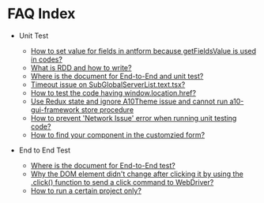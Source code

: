 # FAQ Index

- Unit Test  
  - [How to set value for fields in antform because getFieldsValue is used in codes?](https://a10-gui.gitbook.io/ugf/faq/unit-test#how-to-set-value-for-fields-in-antform-because-getfieldsvalue-is-used-in-codes) 
  - [What is RDD and how to write?](https://a10-gui.gitbook.io/ugf/faq/unit-test#what-is-rdd-and-how-to-write)
  - [Where is the document for End-to-End and unit test?](https://a10-gui.gitbook.io/ugf/faq/unit-test#where-is-the-document-for-end-to-end-and-unit-test)
  - [Timeout issue on SubGlobalServerList.text.tsx?](https://a10-gui.gitbook.io/ugf/faq/unit-test#timeout-issue-on-subglobalserverlist-text-tsx) 
  - [How to test the code having window.location.href?](https://a10-gui.gitbook.io/ugf/faq/unit-test#how-to-test-the-code-having-window-location-href)
  - [Use Redux state and ignore A10Theme issue and cannot run a10-gui-framework store procedure](https://a10-gui.gitbook.io/ugf/faq/unit-test#use-redux-state-and-ignore-a-10-theme-issue-and-cannot-run-a-10-gui-framework-store-procedure)
  - [How to prevent 'Network Issue' error when running unit testing code?](https://a10-gui.gitbook.io/ugf/faq/unit-test#how-to-prevent-network-issue-error-when-running-unit-testing-code)
  - [How to find your component in the customzied form?](https://a10-gui.gitbook.io/ugf/faq/unit-test#how-to-find-your-component-in-the-customzied-form)


- End to End Test
   - [Where is the document for End-to-End test?](https://a10-gui.gitbook.io/ugf/faq/end-to-end-test#where-is-the-document-for-end-to-end-test)
   - [Why the DOM element didn't change after clicking it by using the .click() function to send a click command to WebDriver?](https://a10-gui.gitbook.io/ugf/faq/end-to-end-test#why-the-dom-element-didnt-change-after-clicking-it-by-using-the-click-function-to-send-a-click-command-to-webdriver)
   - [How to run a certain project only?](https://a10-gui.gitbook.io/ugf/faq/end-to-end-test#how-to-run-a-certain-project-only)


